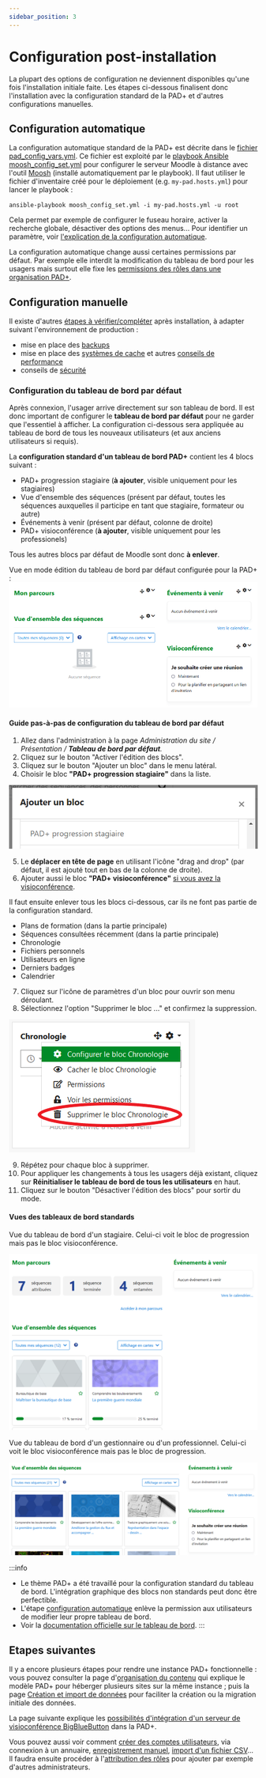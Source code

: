 ```yaml
---
sidebar_position: 3
---
```

# Configuration post-installation

La plupart des options de configuration ne deviennent disponibles qu'une fois l'installation initiale faite. Les étapes ci-dessous finalisent donc l'installation avec la configuration standard de la PAD+ et d'autres configurations manuelles.

## Configuration automatique

La configuration automatique standard de la PAD+ est décrite dans le [fichier pad_config_vars.yml](https://github.com/e-PSHAD/pad-infra/blob/main/ansible-playbooks/vars/pad_config_vars.yml). Ce fichier est exploité par le [playbook Ansible moosh_config_set.yml](https://github.com/e-PSHAD/pad-infra/blob/main/ansible-playbooks/moosh_config_set.yml) pour configurer le serveur Moodle à distance avec l'outil [Moosh](https://moosh-online.com/) (installé automatiquement par le playbook). Il faut utiliser le fichier d'inventaire créé pour le déploiement (e.g. `my-pad.hosts.yml`) pour lancer le playbook :

```
ansible-playbook moosh_config_set.yml -i my-pad.hosts.yml -u root
```

Cela permet par exemple de configurer le fuseau horaire, activer la recherche globale, désactiver des options des menus... Pour identifier un paramètre, voir [l'explication de la configuration automatique](https://github.com/e-PSHAD/pad-infra/blob/main/moosh-config.md).

La configuration automatique change aussi certaines permissions par défaut. Par exemple elle interdit la modification du tableau de bord pour les usagers mais surtout elle fixe les [permissions des rôles dans une organisation PAD+](/organisation/contenu).

## Configuration manuelle

Il existe d'autres [étapes à vérifier/compléter](https://docs.moodle.org/311/en/Installing_Moodle#Final_configuration) après installation, à adapter suivant l'environnement de production :

- mise en place des [backups](https://docs.moodle.org/311/en/Site_backup)
- mise en place des [systèmes de cache](https://docs.moodle.org/311/en/Caching) et autres [conseils de performance](https://docs.moodle.org/311/en/Performance)
- conseils de [sécurité](https://docs.moodle.org/311/en/Security)

### Configuration du tableau de bord par défaut

Après connexion, l'usager arrive directement sur son tableau de bord. Il est donc important de configurer le **tableau de bord par défaut** pour ne garder que l'essentiel à afficher. La configuration ci-dessous sera appliquée au tableau de bord de tous les nouveaux utilisateurs (et aux anciens utilisateurs si requis).

La **configuration standard d'un tableau de bord PAD+** contient les 4 blocs suivant :

- PAD+ progression stagiaire (**à ajouter**, visible uniquement pour les stagiaires)
- Vue d'ensemble des séquences (présent par défaut, toutes les séquences auxquelles il participe en tant que stagiaire, formateur ou autre)
- Événements à venir (présent par défaut, colonne de droite)
- PAD+ visioconférence (**à ajouter**, visible uniquement pour les professionels)

Tous les autres blocs par défaut de Moodle sont donc **à enlever**.

Vue en mode édition du tableau de bord par défaut configurée pour la PAD+ :
![Configuration standard du tableau de bord PAD+](/img/installation/dashboard-config.png)

#### Guide pas-à-pas de configuration du tableau de bord par défaut

1. Allez dans l'administration à la page *Administration du site / Présentation / **Tableau de bord par défaut**.*
1. Cliquez sur le bouton "Activer l'édition des blocs".
1. Cliquez sur le bouton "Ajouter un bloc" dans le menu latéral.
1. Choisir le bloc **"PAD+ progression stagiaire"** dans la liste.

![Choix du bloc "PAD+ progression stagiaire" dans la liste d'ajout des blocs](/img/installation/dashboard-addblock.png)

5. Le **déplacer en tête de page** en utilisant l'icône "drag and drop" (par défaut, il est ajouté tout en bas de la colonne de droite).
1. Ajouter aussi le bloc **"PAD+ visioconférence"** [si vous avez la visioconférence](/installation/visioconference).

Il faut ensuite enlever tous les blocs ci-dessous, car ils ne font pas partie de la configuration standard.

- Plans de formation (dans la partie principale)
- Séquences consultées récemment (dans la partie principale)
- Chronologie
- Fichiers personnels
- Utilisateurs en ligne
- Derniers badges
- Calendrier

7. Cliquez sur l'icône de paramètres d'un bloc pour ouvrir son menu déroulant.
1. Sélectionnez l'option "Supprimer le bloc ..." et confirmez la suppression.

![Option de suppression dans le menu de paramètre d'un bloc](/img/installation/dashboard-deleteblock.png)

9. Répétez pour chaque bloc à supprimer.
1. Pour appliquer les changements à tous les usagers déjà existant, cliquez sur **Réinitialiser le tableau de bord de tous les utilisateurs** en haut.
1. Cliquez sur le bouton "Désactiver l'édition des blocs" pour sortir du mode.


#### Vues des tableaux de bord standards

Vue du tableau de bord d'un stagiaire. Celui-ci voit le bloc de progression mais pas le bloc visioconférence.

![Vue du tableau de bord d'un stagiaire](/img/installation/dashboard-student.png)


Vue du tableau de bord d'un gestionnaire ou d'un professionnel. Celui-ci voit le bloc visioconférence mais pas le bloc de progression.

![Vue du tableau de bord d'un gestionnaire ou d'un professionnel](/img/installation/dashboard-visio.png)

:::info
- Le thème PAD+ a été travaillé pour la configuration standard du tableau de bord. L'intégration graphique des blocs non standards peut donc être perfectible.
- L'étape [configuration automatique](#configuration-automatique) enlève la permission aux utilisateurs de modifier leur propre tableau de bord.
- Voir la [documentation officielle sur le  tableau de bord](https://docs.moodle.org/3x/fr/Tableau_de_bord).
:::

## Etapes suivantes

Il y a encore plusieurs étapes pour rendre une instance PAD+ fonctionnelle : vous pouvez consulter la page d'[organisation du contenu](/organisation/contenu) qui explique le modèle PAD+ pour héberger plusieurs sites sur la même instance ; puis la page [Création et import de données](/organisation/donnees) pour faciliter la création ou la migration initiale des données.

La page suivante explique les [possibilités d'intégration d'un serveur de visioconférence BigBlueButton](/installation/visioconference) dans la PAD+.

Vous pouvez aussi voir comment [créer des comptes utilisateurs](https://docs.moodle.org/311/en/Authentication), via connexion à un annuaire, [enregistrement manuel](https://docs.moodle.org/3x/fr/Cr%C3%A9ation_manuelle_de_comptes), [import d'un fichier CSV](https://docs.moodle.org/3x/fr/Importer_des_utilisateurs)... Il faudra ensuite procéder à l'[attribution des rôles](/organisation/roles) pour ajouter par exemple d'autres administrateurs.
